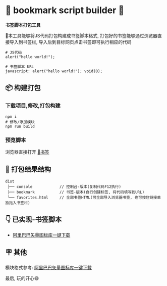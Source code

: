 # 🔖 bookmark script builder 🔖

**书签脚本打包工具**

📖本工具能够将JS代码打包构建成书签脚本格式, 打包好的书签能够通过浏览器直接导入到书签栏, 导入后到目标网页点击书签即可执行相应的代码

```text
# JS代码
alert("hello world!");

# 书签脚本 URL
javascript: alert("hello world!"); void(0);
```

## 📦 构建打包

### 下载项目,修改,打包构建

```shell
npm i
# 修改/添加模块
npm run build
```

### 预览脚本

浏览器直接打开 [🔖书签](./dist/favorites.html)

## 🌳 打包结果结构

```text
dist
 ├── console            // 控制台-版本(复制代码F12执行)
 ├── bookmark           // 书签-版本(自行创建标签, 将代码填写到URL)
 └── favorites.html     // 全部书签HTML(可全部导入浏览器书签, 也可按住链接单独拖入书签栏)
```

## 👇 已实现-书签脚本

+ [阿里巴巴矢量图标库一键下载](./src/script/pubilc%20script/www.iconfont.cn/save%20icons/index.js)

## 🪧 其他

模块格式参考: [阿里巴巴矢量图标库一键下载](./src/script/pubilc%20script/www.iconfont.cn/save%20icons/index.js)

最后, 玩的开心😄